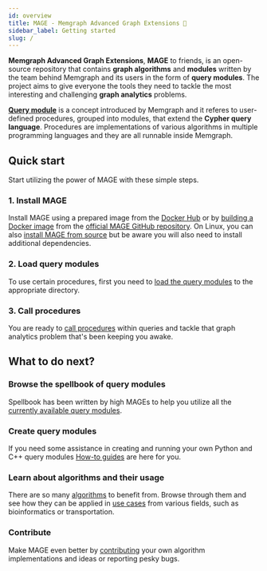 ```yaml
---
id: overview
title: MAGE - Memgraph Advanced Graph Extensions 🔮
sidebar_label: Getting started
slug: /
---
```


**Memgraph Advanced Graph Extensions**, **MAGE** to friends, is an open-source
repository that contains **graph algorithms** and **modules** written by the
team behind Memgraph and its users in the form of **query modules**. The project
aims to give everyone the tools they need to tackle the most interesting and
challenging **graph analytics** problems.

[**Query
module**](https://memgraph.com/docs/memgraph/database-functionalities/query-modules/built-in-query-modules)
is a concept introduced by Memgraph and it referes to user-defined procedures,
grouped into modules, that extend the **Cypher query language**. Procedures are
implementations of various algorithms in multiple programming languages and they
are all runnable inside Memgraph.

## Quick start

Start utilizing the power of MAGE with these simple steps.

### 1. Install MAGE

Install MAGE using a prepared image from the [Docker Hub](/installation/docker-hub.md) or by [building a Docker
image](/installation/docker-build.md) from the [official MAGE GitHub
repository](https://github.com/memgraph/mage). On Linux, you can also [install
MAGE from source]((/installation/source.md)) but be aware you will also need to install additional
dependencies.

### 2. Load query modules

To use certain procedures, first you need to [load the query modules](/usage/loading-modules.md) to the
appropriate directory. 

### 3. Call procedures

You are ready to [call procedures](/usage/calling-procedures.md) within queries and tackle that graph analytics
problem that's been keeping you awake. 

## What to do next?

### Browse the spellbook of query modules

Spellbook has been written by high MAGEs to help you utilize all the [currently
available query modules](/query-modules/available-queries.md).

### Create query modules

If you need some assistance in creating and running your own Python and C++
query modules [How-to guides](/how-to-guides/create-a-new-module-cpp.md) are here for you. 

### Learn about algorithms and their usage

There are so many
[algorithms](/algorithms/traditional-graph-analytics/betweenness-centrality-algorithm.md)
to benefit from. Browse through them and see how they can be applied in [use
cases](/use-cases/bioinformatics) from various fields, such as bioinformatics or
transportation. 

### Contribute

Make MAGE even better by [contributing](/contributing.md) your own algorithm implementations and ideas or reporting pesky bugs. 


